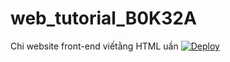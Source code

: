 # web_tutorial_B0K32A
Chi website front-end viếtằng HTML uần
[![Deploy](https://www.herokucdn.com/deploy/button.png)](https://heroku.com/deploy?template=https://github.com/Karamel2002/web_tutorial_B0K32A)
